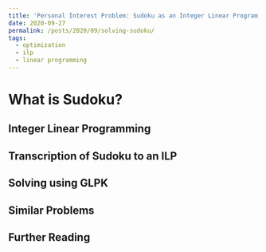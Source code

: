 ```yaml
---
title: 'Personal Interest Problem: Sudoku as an Integer Linear Program'
date: 2020-09-27
permalink: /posts/2020/09/solving-sudoku/
tags:
  - optimization
  - ilp
  - linear programming
---
```


# What is Sudoku?

## Integer Linear Programming

## Transcription of Sudoku to an ILP

## Solving using GLPK

## Similar Problems

## Further Reading
